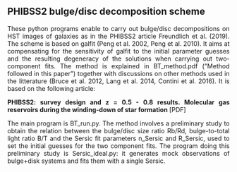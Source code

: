 <h2>PHIBSS2 bulge/disc decomposition scheme</h2>

<p align="justify">
These python programs enable to carry out bulge/disc decompositions on HST images of galaxies as in the PHIBSS2 article <a href="https://ui.adsabs.harvard.edu/abs/2019A%26A...622A.105F/abstract"  style="text-decoration:none" class="type1">Freundlich et al. (2019)</a>. The scheme is based on <a href="https://users.obs.carnegiescience.edu/peng/work/galfit/galfit.html"  style="text-decoration:none" class="type1">galfit</a> (<a href="https://ui.adsabs.harvard.edu/abs/2010AJ....139.2097P/abstract"  style="text-decoration:none" class="type1">Peng et al. 2002</a>, <a href="https://ui.adsabs.harvard.edu/abs/2010AJ....139.2097P/abstract"  style="text-decoration:none" class="type1">Peng et al. 2010</a>). It aims at compensating for the sensitivity of galfit to the initial parameter guesses and the resulting degeneracy of the solutions when carrying out two-component fits. The method is explained in BT_method.pdf ("Method followed in this paper") together with discussions on other methods used in the litterature (Bruce et al. 2012, Lang et al. 2014, Contini et al. 2016). It is based on the following article: 
</p>

<p align="justify">
<a href="https://ui.adsabs.harvard.edu/abs/2019A%26A...622A.105F/abstract"  style="text-decoration:none" class="type1"><b>PHIBSS2: survey design and z = 0.5 - 0.8 results. Molecular gas reservoirs during the winding-down of star formation</b></a> 
<a href="https://ui.adsabs.harvard.edu/link_gateway/2019A%26A...622A.105F/PUB_PDF" style="text-decoration:none" class="type1"> [PDF] </a>
</p>

<p align="justify">
The main program is BT_run.py. The method involves a preliminary study to obtain the relation between the bulge/disc size ratio Rb/Rd, bulge-to-total light ratio B/T and the Sersic fit parameters n_Sersic and R_Sersic, used to set the initial guesses for the two component fits. The program doing this preliminary study is Sersic_ideal.py: it generates mock observations of bulge+disk systems and fits them with a single Sersic. 
</p>

